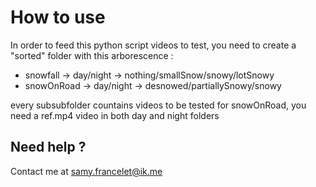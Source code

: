 # How to use
In order to feed this python script videos to test, you need to create a "sorted" folder with this arborescence :
- snowfall -> day/night -> nothing/smallSnow/snowy/lotSnowy
- snowOnRoad -> day/night -> desnowed/partiallySnowy/snowy

every subsubfolder countains videos to be tested
for snowOnRoad, you need a ref.mp4 video in both day and night folders

## Need help ?
Contact me at samy.francelet@ik.me